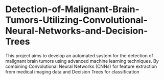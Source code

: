 # Detection-of-Malignant-Brain-Tumors-Utilizing-Convolutional-Neural-Networks-and-Decision-Trees
This project aims to develop an automated system for the detection of malignant brain tumors using advanced machine learning techniques. By combining Convolutional Neural Networks (CNNs) for feature extraction from medical imaging data and Decision Trees for classification
